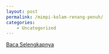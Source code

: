 ```yaml
---
layout: post
permalink: /mimpi-kolam-renang-penuh/
categories:
    - Uncategorized
---
```


[Baca Selengkapnya](/08)